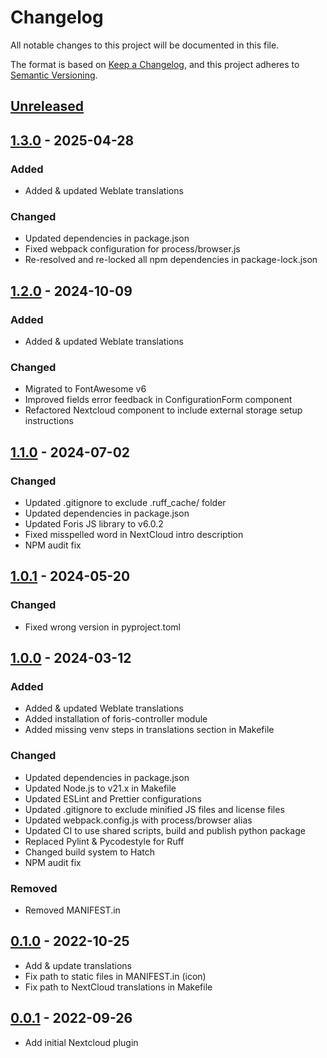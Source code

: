 # Changelog

All notable changes to this project will be documented in this file.

The format is based on [Keep a Changelog](https://keepachangelog.com/en/1.0.0/),
and this project adheres to
[Semantic Versioning](https://semver.org/spec/v2.0.0.html).

## [Unreleased]

## [1.3.0] - 2025-04-28

### Added

- Added & updated Weblate translations

### Changed

- Updated dependencies in package.json
- Fixed webpack configuration for process/browser.js
- Re-resolved and re-locked all npm dependencies in package-lock.json

## [1.2.0] - 2024-10-09

### Added

- Added & updated Weblate translations

### Changed

- Migrated to FontAwesome v6
- Improved fields error feedback in ConfigurationForm component
- Refactored Nextcloud component to include external storage setup instructions

## [1.1.0] - 2024-07-02

### Changed

- Updated .gitignore to exclude .ruff_cache/ folder
- Updated dependencies in package.json
- Updated Foris JS library to v6.0.2
- Fixed misspelled word in NextCloud intro description
- NPM audit fix

## [1.0.1] - 2024-05-20

### Changed

- Fixed wrong version in pyproject.toml

## [1.0.0] - 2024-03-12

### Added

- Added & updated Weblate translations
- Added installation of foris-controller module
- Added missing venv steps in translations section in Makefile

### Changed

- Updated dependencies in package.json
- Updated Node.js to v21.x in Makefile
- Updated ESLint and Prettier configurations
- Updated .gitignore to exclude minified JS files and license files
- Updated webpack.config.js with process/browser alias
- Updated CI to use shared scripts, build and publish python package
- Replaced Pylint & Pycodestyle for Ruff
- Changed build system to Hatch
- NPM audit fix

### Removed

- Removed MANIFEST.in

## [0.1.0] - 2022-10-25

- Add & update translations
- Fix path to static files in MANIFEST.in (icon)
- Fix path to NextCloud translations in Makefile

## [0.0.1] - 2022-09-26

- Add initial Nextcloud plugin

[unreleased]: https://gitlab.nic.cz/turris/reforis/reforis-nextcloud/-/compare/v1.3.0...master
[1.3.0]: https://gitlab.nic.cz/turris/reforis/reforis-nextcloud/-/compare/v1.2.0...v1.3.0
[1.2.0]: https://gitlab.nic.cz/turris/reforis/reforis-nextcloud/-/compare/v1.1.0...v1.2.0
[1.1.0]: https://gitlab.nic.cz/turris/reforis/reforis-nextcloud/-/compare/v1.0.1...v1.1.0
[1.0.1]: https://gitlab.nic.cz/turris/reforis/reforis-nextcloud/-/compare/v1.0.0...v1.0.1
[1.0.0]: https://gitlab.nic.cz/turris/reforis/reforis-nextcloud/-/compare/v1.0.0...v1.1.0
[0.1.0]: https://gitlab.nic.cz/turris/reforis/reforis-nextcloud/-/compare/v0.0.1...v0.1.0
[0.0.1]: https://gitlab.nic.cz/turris/reforis/reforis-nextcloud/-/tags/v0.0.1
